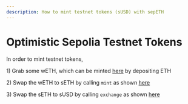 ```yaml
---
description: How to mint testnet tokens (sUSD) with sepETH
---
```


# Optimistic Sepolia Testnet Tokens

In order to mint testnet tokens,

1\)  Grab some wETH, which can be minted [here](https://sepolia-optimism.etherscan.io/address/0x4200000000000000000000000000000000000006) by depositing ETH

2\) Swap the wETH to sETH by calling `mint` as shown [here](https://sepolia-optimism.etherscan.io/tx/0x78c8ec2b517ff58f8449e0366142d91b5307bdb632d83fde04268c420740567b)

3\) Swap the sETH to sUSD by calling `exchange` as shown [here](https://sepolia-optimism.etherscan.io/tx/0x3253a2ac62272a80d9b6df80cfeb00f904afa146383db370cdabaffc4a7f5fda)

